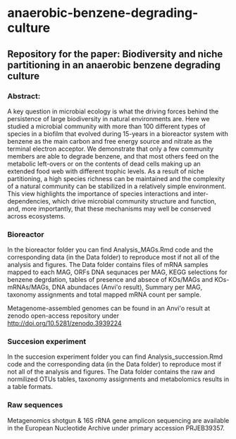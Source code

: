 # anaerobic-benzene-degrading-culture
## Repository for the paper: Biodiversity and niche partitioning in an anaerobic benzene degrading culture
### Abstract:
A key question in microbial ecology is what the driving forces behind the persistence of large biodiversity in natural environments are. Here we studied a microbial community with more than 100 different types of species in a biofilm that evolved during 15-years in a bioreactor system with benzene as the main carbon and free energy source and nitrate as the terminal electron acceptor. We demonstrate that only a few community members are able to degrade benzene, and that most others feed on the metabolic left-overs or on the contents of dead cells making up an extended food web with different trophic levels. As a result of niche partitioning, a high species richness can be maintained and the complexity of a natural community can be stabilized in a relatively simple environment. This view highlights the importance of species interactions and inter-dependencies, which drive microbial community structure and function, and, more importantly, that these mechanisms may well be conserved across ecosystems.

### Bioreactor
In the bioreactor folder you can find Analysis_MAGs.Rmd code and the corresponding data (in the Data folder) to reproduce most if not all of the analysis and figures. 
The Data folder contains files of mRNA samples mapped to each MAG, ORFs DNA sequnaces per MAG, KEGG selections for benzene degrdation, tables of presence and absece of KOs/MAGs and KOs-mRNAs/MAGs, DNA abundaces (Anvi'o result), Summary per MAG, taxonomy assignments and total mapped mRNA count per sample.

Metagenome-assembled genomes can be found in an Anvi'o result at zenodo open-access repository under http://doi.org/10.5281/zenodo.3939224

### Succesion experiment
In the succesion experiment folder you can find Analysis_succession.Rmd code and the corresponding data (in the Data folder) to reproduce most if not all of the analysis and figures. 
The Data folder contains the raw and normilized OTUs tables, taxonomy assignments and metabolomics results in a table formats.

### Raw sequences
Metagenomics shotgun \& 16S rRNA gene amplicon sequencing are available in the European Nucleotide Archive under primary accession PRJEB39357.

